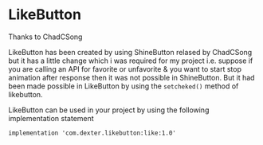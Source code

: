 # LikeButton

Thanks to ChadCSong

LikeButton has been created by using ShineButton relased by ChadCSong but it has a little change which i was required for my project i.e. suppose if you are calling an API for favorite or unfavorite & you want to start stop animation after response then it was not possible in ShineButton. But it had been made possible in LikeButton by using the `setcheked()` method of likebutton.

LikeButton can be used in your project by using the following implementation statement

```implementation 'com.dexter.likebutton:like:1.0'```
